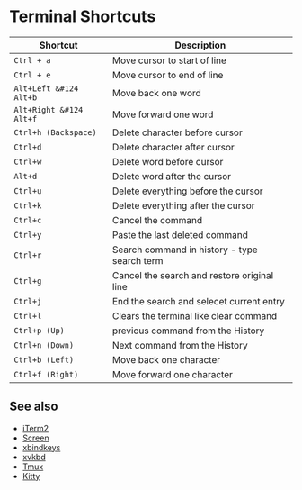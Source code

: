 # Terminal Shortcuts

| **Shortcut** | **Description** |
| --- | --- |
| `Ctrl + a` | Move cursor to start of line |
| `Ctrl + e` | Move cursor to end of line |
| <code>Alt+Left &#124 Alt+b</code> | Move back one word |
| <code>Alt+Right &#124 Alt+f</code> | Move forward one word |
| `Ctrl+h (Backspace)` | Delete character before cursor |
| `Ctrl+d` | Delete character after cursor |
| `Ctrl+w` | Delete word before cursor |
| `Alt+d` | Delete word after the cursor |
| `Ctrl+u` | Delete everything before the cursor |
| `Ctrl+k` | Delete everything after the cursor |
| `Ctrl+c` | Cancel the command |
| `Ctrl+y` | Paste the last deleted command |
| `Ctrl+r` | Search command in history - type search term |
| `Ctrl+g` | Cancel the search and restore original line |
| `Ctrl+j` | End the search and selecet current entry |
| `Ctrl+l` | Clears the terminal like clear command |
| `Ctrl+p (Up)` | previous command from the History |
| `Ctrl+n (Down)` | Next command from the History |
| `Ctrl+b (Left)` | Move back one character |
| `Ctrl+f (Right)` | Move forward one character |

## See also

- [iTerm2](iterm2.md)
- [Screen](screen.md)
- [xbindkeys](xbindkeys.md)
- [xvkbd](xvkbd.md)
- [Tmux](tmux.md)
- [Kitty](kitty/kitty.md)
